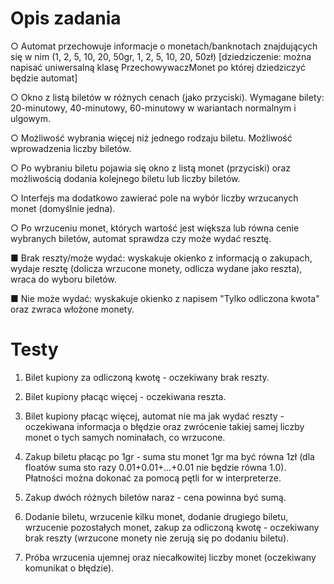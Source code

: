# Opis zadania

○ Automat przechowuje informacje o monetach/banknotach znajdujących się w
nim (1, 2, 5, 10, 20, 50gr, 1, 2, 5, 10, 20, 50zł) [dziedziczenie: można napisać
uniwersalną klasę PrzechowywaczMonet po której dziedziczyć będzie automat]

○ Okno z listą biletów w różnych cenach (jako przyciski). Wymagane bilety:
20-minutowy, 40-minutowy, 60-minutowy w wariantach normalnym i ulgowym.

○ Możliwość wybrania więcej niż jednego rodzaju biletu. Możliwość
wprowadzenia liczby biletów.

○ Po wybraniu biletu pojawia się okno z listą monet (przyciski) oraz
możliwością dodania kolejnego biletu lub liczby biletów.

○ Interfejs ma dodatkowo zawierać pole na wybór liczby wrzucanych
monet (domyślnie jedna).

○ Po wrzuceniu monet, których wartość jest większa lub równa cenie
wybranych biletów, automat sprawdza czy może wydać resztę.

■ Brak reszty/może wydać: wyskakuje okienko z informacją o zakupach, wydaje
resztę (dolicza wrzucone monety, odlicza wydane jako reszta), wraca do
wyboru biletów.

■ Nie może wydać: wyskakuje okienko z napisem "Tylko odliczona kwota"
oraz zwraca włożone monety.

# Testy

1. Bilet kupiony za odliczoną kwotę - oczekiwany brak reszty.

2. Bilet kupiony płacąc więcej - oczekiwana reszta.

3. Bilet kupiony płacąc więcej, automat nie ma jak wydać reszty - oczekiwana
informacja o błędzie oraz zwrócenie takiej samej liczby monet o tych
samych nominałach, co wrzucone.

4. Zakup biletu płacąc po 1gr - suma stu monet 1gr ma być równa 1zł (dla floatów
suma sto razy 0.01+0.01+...+0.01 nie będzie równa 1.0). Płatności można dokonać
za pomocą pętli for w interpreterze.

5. Zakup dwóch różnych biletów naraz - cena powinna być sumą.

6. Dodanie biletu, wrzucenie kilku monet, dodanie drugiego biletu, wrzucenie
pozostałych monet, zakup za odliczoną kwotę - oczekiwany brak reszty
(wrzucone monety nie zerują się po dodaniu biletu).

7. Próba wrzucenia ujemnej oraz niecałkowitej liczby monet (oczekiwany komunikat
o błędzie).
